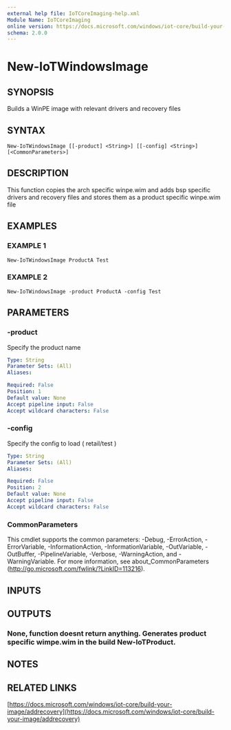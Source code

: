 ```yaml
---
external help file: IoTCoreImaging-help.xml
Module Name: IoTCoreImaging
online version: https://docs.microsoft.com/windows/iot-core/build-your-image/addrecovery
schema: 2.0.0
---
```


# New-IoTWindowsImage

## SYNOPSIS
Builds a WinPE image with relevant drivers and recovery files

## SYNTAX

```
New-IoTWindowsImage [[-product] <String>] [[-config] <String>] [<CommonParameters>]
```

## DESCRIPTION
This function copies the arch specific winpe.wim and adds bsp specific drivers and recovery files and stores them as a product specific winpe.wim file

## EXAMPLES

### EXAMPLE 1
```
New-IoTWindowsImage ProductA Test
```

### EXAMPLE 2
```
New-IoTWindowsImage -product ProductA -config Test
```

## PARAMETERS

### -product
Specify the product name

```yaml
Type: String
Parameter Sets: (All)
Aliases:

Required: False
Position: 1
Default value: None
Accept pipeline input: False
Accept wildcard characters: False
```

### -config
Specify the config to load ( retail/test )

```yaml
Type: String
Parameter Sets: (All)
Aliases:

Required: False
Position: 2
Default value: None
Accept pipeline input: False
Accept wildcard characters: False
```

### CommonParameters
This cmdlet supports the common parameters: -Debug, -ErrorAction, -ErrorVariable, -InformationAction, -InformationVariable, -OutVariable, -OutBuffer, -PipelineVariable, -Verbose, -WarningAction, and -WarningVariable. For more information, see about_CommonParameters (http://go.microsoft.com/fwlink/?LinkID=113216).

## INPUTS

## OUTPUTS

### None, function doesnt return anything. Generates product specific wimpe.wim in the build New-IoTProduct.

## NOTES

## RELATED LINKS

[https://docs.microsoft.com/windows/iot-core/build-your-image/addrecovery](https://docs.microsoft.com/windows/iot-core/build-your-image/addrecovery)

